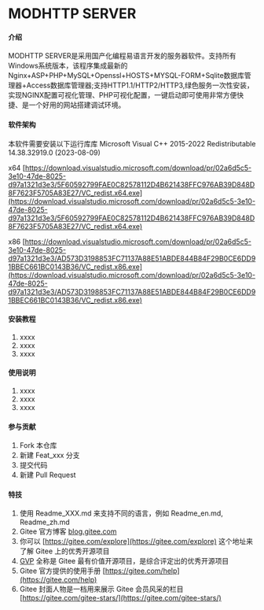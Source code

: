 # MODHTTP SERVER

#### 介绍
MODHTTP SERVER是采用国产化编程易语言开发的服务器软件。支持所有Windows系统版本，该程序集成最新的Nginx+ASP+PHP+MySQL+Openssl+HOSTS+MYSQL-FORM+Sqlite数据库管理器+Access数据库管理器;支持HTTP1.1/HTTP2/HTTP3,绿色服务一次性安装，实现NGINX配置可视化管理、PHP可视化配置，一键启动即可使用非常方便快捷、是一个好用的网站搭建调试环境。

#### 软件架构
本软件需要安装以下运行库库
Microsoft Visual C++ 2015-2022 Redistributable 14.38.32919.0 (2023-08-09)

x64 [https://download.visualstudio.microsoft.com/download/pr/02a6d5c5-3e10-47de-8025-d97a1321d3e3/5F60592799FAE0C82578112D4B621438FFC976AB39D848D8F7623F5705A83E27/VC_redist.x64.exe](https://download.visualstudio.microsoft.com/download/pr/02a6d5c5-3e10-47de-8025-d97a1321d3e3/5F60592799FAE0C82578112D4B621438FFC976AB39D848D8F7623F5705A83E27/VC_redist.x64.exe)

x86 [https://download.visualstudio.microsoft.com/download/pr/02a6d5c5-3e10-47de-8025-d97a1321d3e3/AD573D3198853FC71137A88E51ABDE844B84F29B0CE6DD91BBEC661BC0143B36/VC_redist.x86.exe](https://download.visualstudio.microsoft.com/download/pr/02a6d5c5-3e10-47de-8025-d97a1321d3e3/AD573D3198853FC71137A88E51ABDE844B84F29B0CE6DD91BBEC661BC0143B36/VC_redist.x86.exe)

 


#### 安装教程

1.  xxxx
2.  xxxx
3.  xxxx

#### 使用说明

1.  xxxx
2.  xxxx
3.  xxxx

#### 参与贡献

1.  Fork 本仓库
2.  新建 Feat_xxx 分支
3.  提交代码
4.  新建 Pull Request


#### 特技

1.  使用 Readme\_XXX.md 来支持不同的语言，例如 Readme\_en.md, Readme\_zh.md
2.  Gitee 官方博客 [blog.gitee.com](https://blog.gitee.com)
3.  你可以 [https://gitee.com/explore](https://gitee.com/explore) 这个地址来了解 Gitee 上的优秀开源项目
4.  [GVP](https://gitee.com/gvp) 全称是 Gitee 最有价值开源项目，是综合评定出的优秀开源项目
5.  Gitee 官方提供的使用手册 [https://gitee.com/help](https://gitee.com/help)
6.  Gitee 封面人物是一档用来展示 Gitee 会员风采的栏目 [https://gitee.com/gitee-stars/](https://gitee.com/gitee-stars/)
